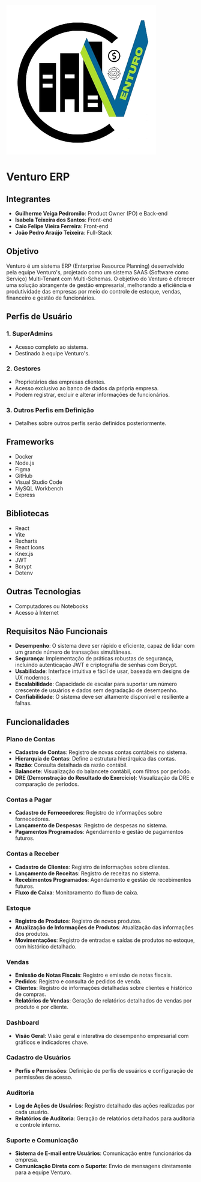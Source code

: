 
<img src ="../177353242.png"/>

# Venturo ERP 


## Integrantes
- **Guilherme Veiga Pedromilo**: Product Owner (PO) e Back-end
- **Isabela Teixeira dos Santos**: Front-end
- **Caio Felipe Vieira Ferreira**: Front-end
- **João Pedro Araújo Teixeira**: Full-Stack

## Objetivo
Venturo é um sistema ERP (Enterprise Resource Planning) desenvolvido pela equipe Venturo's, projetado como um sistema SAAS (Software como Serviço) Multi-Tenant com Multi-Schemas. O objetivo do Venturo é oferecer uma solução abrangente de gestão empresarial, melhorando a eficiência e produtividade das empresas por meio do controle de estoque, vendas, financeiro e gestão de funcionários.

## Perfis de Usuário
### 1. SuperAdmins
- Acesso completo ao sistema.
- Destinado à equipe Venturo's.

### 2. Gestores
- Proprietários das empresas clientes.
- Acesso exclusivo ao banco de dados da própria empresa.
- Podem registrar, excluir e alterar informações de funcionários.

### 3. Outros Perfis em Definição
- Detalhes sobre outros perfis serão definidos posteriormente.

## Frameworks
- Docker
- Node.js
- Figma
- GitHub
- Visual Studio Code
- MySQL Workbench
- Express

## Bibliotecas
- React
- Vite
- Recharts
- React Icons
- Knex.js
- JWT
- Bcrypt
- Dotenv

## Outras Tecnologias
- Computadores ou Notebooks
- Acesso à Internet

## Requisitos Não Funcionais
- **Desempenho**: O sistema deve ser rápido e eficiente, capaz de lidar com um grande número de transações simultâneas.
- **Segurança**: Implementação de práticas robustas de segurança, incluindo autenticação JWT e criptografia de senhas com Bcrypt.
- **Usabilidade**: Interface intuitiva e fácil de usar, baseada em designs de UX modernos.
- **Escalabilidade**: Capacidade de escalar para suportar um número crescente de usuários e dados sem degradação de desempenho.
- **Confiabilidade**: O sistema deve ser altamente disponível e resiliente a falhas.

## Funcionalidades
### Plano de Contas
- **Cadastro de Contas**: Registro de novas contas contábeis no sistema.
- **Hierarquia de Contas**: Define a estrutura hierárquica das contas.
- **Razão**: Consulta detalhada da razão contábil.
- **Balancete**: Visualização do balancete contábil, com filtros por período.
- **DRE (Demonstração do Resultado do Exercício)**: Visualização da DRE e comparação de períodos.

### Contas a Pagar
- **Cadastro de Fornecedores**: Registro de informações sobre fornecedores.
- **Lançamento de Despesas**: Registro de despesas no sistema.
- **Pagamentos Programados**: Agendamento e gestão de pagamentos futuros.

### Contas a Receber
- **Cadastro de Clientes**: Registro de informações sobre clientes.
- **Lançamento de Receitas**: Registro de receitas no sistema.
- **Recebimentos Programados**: Agendamento e gestão de recebimentos futuros.
- **Fluxo de Caixa**: Monitoramento do fluxo de caixa.

### Estoque
- **Registro de Produtos**: Registro de novos produtos.
- **Atualização de Informações de Produtos**: Atualização das informações dos produtos.
- **Movimentações**: Registro de entradas e saídas de produtos no estoque, com histórico detalhado.

### Vendas
- **Emissão de Notas Fiscais**: Registro e emissão de notas fiscais.
- **Pedidos**: Registro e consulta de pedidos de venda.
- **Clientes**: Registro de informações detalhadas sobre clientes e histórico de compras.
- **Relatórios de Vendas**: Geração de relatórios detalhados de vendas por produto e por cliente.

### Dashboard
- **Visão Geral**: Visão geral e interativa do desempenho empresarial com gráficos e indicadores chave.

### Cadastro de Usuários
- **Perfis e Permissões**: Definição de perfis de usuários e configuração de permissões de acesso.

### Auditoria
- **Log de Ações de Usuários**: Registro detalhado das ações realizadas por cada usuário.
- **Relatórios de Auditoria**: Geração de relatórios detalhados para auditoria e controle interno.

### Suporte e Comunicação
- **Sistema de E-mail entre Usuários**: Comunicação entre funcionários da empresa.
- **Comunicação Direta com o Suporte**: Envio de mensagens diretamente para a equipe Venturo.

